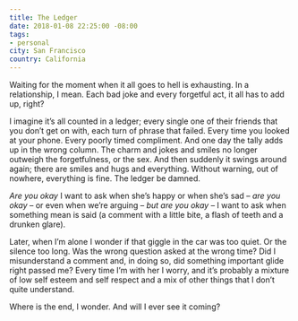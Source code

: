 ```yaml
---
title: The Ledger
date: 2018-01-08 22:25:00 -08:00
tags:
- personal
city: San Francisco
country: California
---
```


Waiting for the moment when it all goes to hell is exhausting. In a relationship, I mean. Each bad joke and every forgetful act, it all has to add up, right?

I imagine it’s all counted in a ledger; every single one of their friends that you don’t get on with, each turn of phrase that failed. Every time you looked at your phone. Every poorly timed compliment. And one day the tally adds up in the wrong column. The charm and jokes and smiles no longer outweigh the forgetfulness, or the sex. And then suddenly it swings around again; there are smiles and hugs and everything. Without warning, out of nowhere, everything is fine. The ledger be damned.

*Are you okay* I want to ask when she’s happy or when she’s sad – *are you okay* – or even when we’re arguing – *but are you okay* – I want to ask when something mean is said (a comment with a little bite, a flash of teeth and a drunken glare).

Later, when I’m alone I wonder if that giggle in the car was too quiet. Or the silence too long. Was the wrong question asked at the wrong time? Did I misunderstand a comment and, in doing so, did something important glide right passed me? Every time I’m with her I worry, and it’s probably a mixture of low self esteem and self respect and a mix of other things that I don’t quite understand.

Where is the end, I wonder. And will I ever see it coming?
